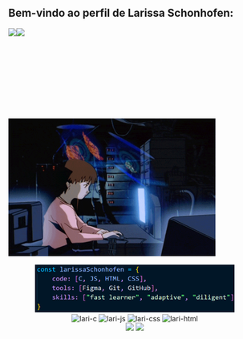 ## Bem-vindo ao perfil de Larissa Schonhofen:
 
<div style="display: inline-block" align="center">
  <img height="180em" align="left" src="https://github-readme-stats.vercel.app/api?username=larissaschonhofen&show_icons=true&theme=nightowl&include_all_commits=true&count_private=true"/>
  <img height="180em" src="https://github-readme-stats.vercel.app/api/top-langs/?username=larissaschonhofen&layout=compact&langs_count=16&theme=nightowl"/>
</div><br>
<div style="display: inline-block" align="center">
    <img align="left" height="275" alt="coding-time" src="code.gif">
    <div style="display: inline-block" align="center">
        <br><img height="95em" alt="codigo" src="codigo.png">
    </div><br>
    <div style="display: inline-block" align="center">
        <img align="center" alt="lari-c" height="40" width="50" src="https://cdn.jsdelivr.net/gh/devicons/devicon@latest/icons/c/c-original.svg"/>
        <img align="center" alt="lari-js" height="40" width="50" src="https://cdn.jsdelivr.net/gh/devicons/devicon@latest/icons/javascript/javascript-original.svg"/>
        <img align="center" alt="lari-css" height="40" width="50" src="https://cdn.jsdelivr.net/gh/devicons/devicon@latest/icons/css3/css3-original.svg"/>
        <img align="center" alt="lari-html" height="40" width="50" src="https://cdn.jsdelivr.net/gh/devicons/devicon@latest/icons/html5/html5-original.svg" />
    </div><br>
    <div style="display: inline-block" align="center">
        <a href= "mailto:lari.schonhofen@gmail.com"><img src="https://img.shields.io/badge/Gmail-D14836?style=for-the-badge&logo=gmail&logoColor=white" target="_blank"></a>
        <a href="https://www.linkedin.com/in/larissa-schonhofen-da-silva/" target="_blank"><img src="https://img.shields.io/badge/-LinkedIn-%230077B5?style=for-the-badge&logo=linkedin&logoColor=white" target="_blank"></a>
    </div>
</div>

